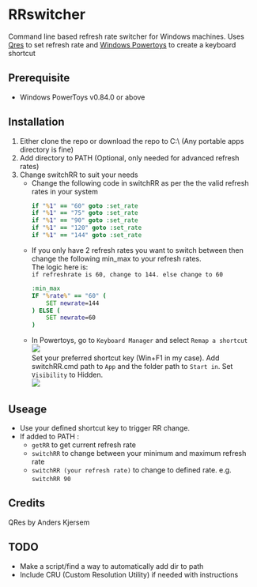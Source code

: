 # RRswitcher
Command line based refresh rate switcher for Windows machines.
Uses [Qres]("https://github.com/Xcraft-Inc/QRes") to set refresh rate and [Windows Powertoys]("https://github.com/microsoft/PowerToys/") to create a keyboard shortcut

## Prerequisite
- Windows PowerToys v0.84.0 or above

## Installation
1. Either clone the repo or download the repo to C:\ (Any portable apps directory is fine)
2. Add directory to PATH (Optional, only needed for advanced refresh rates)
3. Change switchRR to suit your needs 
    - Change the following code in switchRR as per the the valid refresh rates in your system
        ```cmd
        if "%1" == "60" goto :set_rate
        if "%1" == "75" goto :set_rate
        if "%1" == "90" goto :set_rate
        if "%1" == "120" goto :set_rate
        if "%1" == "144" goto :set_rate
        ```
    - If you only have 2 refresh rates you want to switch between then change the following min_max to your refresh rates. <br> The logic here is: <br>
`if refreshrate is 60, change to 144. else change to 60`
        ```cmd
        :min_max
        IF "%rate%" == "60" (
            SET newrate=144
        ) ELSE (
            SET newrate=60
        )
        ```
    - In Powertoys, go to `Keyboard Manager` and select `Remap a shortcut`
    <br><image src="images\keyboard_remap.jpg"><br>
    Set your preferred shortcut key (Win+F1 in my case). Add switchRR.cmd path to `App` and the folder path to `Start in`. Set `Visibility` to Hidden.
    <br><image src="images\shortcut.jpg">

## Useage
- Use your defined shortcut key to trigger RR change.
- If added to PATH :
    - `getRR` to get current refresh rate
    - `switchRR` to change between your minimum and maximum refresh rate
    - `switchRR (your refresh rate)` to change to defined rate. e.g. `switchRR 90`

## Credits
QRes by Anders Kjersem

## TODO
- Make a script/find a way to automatically add dir to path
- Include CRU (Custom Resolution Utility) if needed with instructions